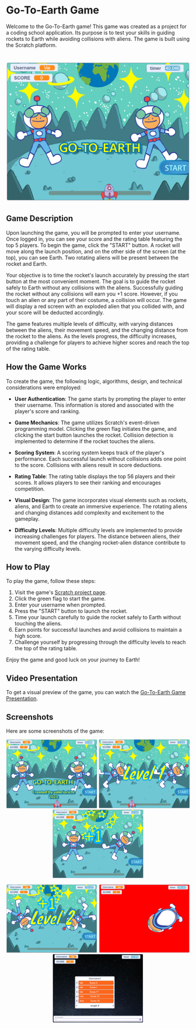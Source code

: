 # Go-To-Earth Game

Welcome to the Go-To-Earth game! This game was created as a project for a coding school application. Its purpose is to test your skills in guiding rockets to Earth while avoiding collisions with aliens. The game is built using the Scratch platform.

# ![Screenshot 1](Screenshot_1.jpg)

## Game Description

Upon launching the game, you will be prompted to enter your username. Once logged in, you can see your score and the rating table featuring the top 5 players. To begin the game, click the "START" button. A rocket will move along the launch position, and on the other side of the screen (at the top), you can see Earth. Two rotating aliens will be present between the rocket and Earth.

Your objective is to time the rocket's launch accurately by pressing the start button at the most convenient moment. The goal is to guide the rocket safely to Earth without any collisions with the aliens. Successfully guiding the rocket without any collisions will earn you +1 score. However, if you touch an alien or any part of their costume, a collision will occur. The game will display a red screen with an exploded alien that you collided with, and your score will be deducted accordingly.

The game features multiple levels of difficulty, with varying distances between the aliens, their movement speed, and the changing distance from the rocket to the aliens. As the levels progress, the difficulty increases, providing a challenge for players to achieve higher scores and reach the top of the rating table.

## How the Game Works

To create the game, the following logic, algorithms, design, and technical considerations were employed:

- **User Authentication**: The game starts by prompting the player to enter their username. This information is stored and associated with the player's score and ranking.

- **Game Mechanics**: The game utilizes Scratch's event-driven programming model. Clicking the green flag initiates the game, and clicking the start button launches the rocket. Collision detection is implemented to determine if the rocket touches the aliens.

- **Scoring System**: A scoring system keeps track of the player's performance. Each successful launch without collisions adds one point to the score. Collisions with aliens result in score deductions.

- **Rating Table**: The rating table displays the top 56 players and their scores. It allows players to see their ranking and encourages competition.

- **Visual Design**: The game incorporates visual elements such as rockets, aliens, and Earth to create an immersive experience. The rotating aliens and changing distances add complexity and excitement to the gameplay.

- **Difficulty Levels**: Multiple difficulty levels are implemented to provide increasing challenges for players. The distance between aliens, their movement speed, and the changing rocket-alien distance contribute to the varying difficulty levels.

## How to Play

To play the game, follow these steps:

1. Visit the game's [Scratch project page](https://scratch.mit.edu/projects/761656352/).
2. Click the green flag to start the game.
3. Enter your username when prompted.
4. Press the "START" button to launch the rocket.
5. Time your launch carefully to guide the rocket safely to Earth without touching the aliens.
6. Earn points for successful launches and avoid collisions to maintain a high score.
7. Challenge yourself by progressing through the difficulty levels to reach the top of the rating table.

Enjoy the game and good luck on your journey to Earth!

## Video Presentation

To get a visual preview of the game, you can watch the [Go-To-Earth Game Presentation]([https://www.youtube.com/watch?v=Wwwftd60e6k](https://youtu.be/4hzW4m03NSU)).

## Screenshots

Here are some screenshots of the game:

<p align="center">
  <img src="Screenshot_2.png" alt="Screenshot 2" width="250px">
  <img src="Screenshot_3.png" alt="Screenshot 3" width="250px">
  <img src="Screenshot_4.png" alt="Screenshot 4" width="250px">
</p>
<p align="center">
  <img src="Screenshot_5.png" alt="Screenshot 5" width="250px">
  <img src="Screenshot_6.png" alt="Screenshot 6" width="250px">
  <img src="Screenshot_7.png" alt="Screenshot 7" width="250px">
</p>
